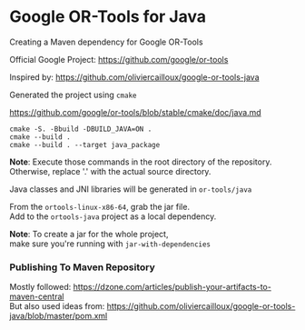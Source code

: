 # Google OR-Tools for Java

Creating a Maven dependency for Google OR-Tools 

Official Google Project: https://github.com/google/or-tools

Inspired by: https://github.com/oliviercailloux/google-or-tools-java

Generated the project using `cmake`  

https://github.com/google/or-tools/blob/stable/cmake/doc/java.md

```
cmake -S. -Bbuild -DBUILD_JAVA=ON .
cmake --build .
cmake --build . --target java_package
```
**Note**: Execute those commands in the root directory of the repository.  
Otherwise, replace '.' with the actual source directory.

Java classes and JNI libraries will be generated in `or-tools/java`  

From the `ortools-linux-x86-64`, grab the jar file.  
Add to the `ortools-java` project as a local dependency.

**Note**: To create a jar for the whole project,  
make sure you're running with `jar-with-dependencies`

### Publishing To Maven Repository

Mostly followed: https://dzone.com/articles/publish-your-artifacts-to-maven-central  
But also used ideas from: https://github.com/oliviercailloux/google-or-tools-java/blob/master/pom.xml